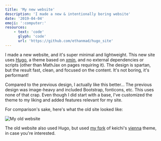 ```yaml
---
title: 'My new website'
description: 'I made a new & intentionally boring website'
date: '2019-04-04'
emoji: ':computer:'
resources:
    - text: 'code'
      glyph: 'code'
      url: 'https://github.com/ethanmad/hugo_site'
---
```


I made a new website, and it's super minimal and lightweight.
This new site uses [Hugo](https://gohugo.io), a theme based on [xmin](https://github.com/yihui/hugo-xmin),
and no external dependencies or scripts (other than MathJax on pages requiring it).
The design is spartan,
but the result fast, clean, and focused on the content.
It's not boring, it's performant!

Compared to the previous design, I actually like this better...
The previous design was image-heavy and included Bootstrap, fonticons, etc.
This uses none of that crap.
Even though I did start with a base,
I've customized the theme to my liking and added features relevant for my site.

For comparison's sake, here's what the old site looked like:

![My old website](old-site.png)

The old website also used Hugo,
but used [my fork](https://github.com/ethanmad/vienna) of keichi's [vienna](https://github.com/keichi/vienna) theme,
in case you're interested.
